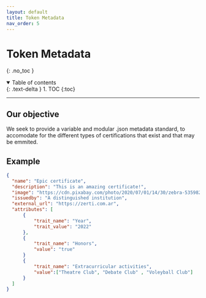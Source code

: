 ```yaml
---
layout: default
title: Token Metadata
nav_order: 5
---
```


# Token Metadata
{: .no_toc }

<details open markdown="block">
  <summary>
    Table of contents
  </summary>
  {: .text-delta }
1. TOC
{:toc}
</details>

---
## Our objective
We seek to provide a variable and modular .json metadata standard, to accomodate for the different types of certifications that exist and that may be emmited.
## Example

```json
{
  "name": "Epic certificate",
  "description": "This is an amazing certificate!", 
  "image": "https://cdn.pixabay.com/photo/2020/07/01/14/30/zebra-5359826_1280.jpg", 
  "issuedby": "A distinguished institution",
  "external_url": "https://zerti.com.ar", 
  "attributes": [
      {
          "trait_name": "Year", 
          "trait_value": "2022"
      },
      {
          "trait_name": "Honors", 
          "value": "true"
      }
      {
          "trait_name": "Extracurricular activities",
          "value":["Theatre Club", "Debate Club" , "Voleyball Club"]
      }
  ]
}
```